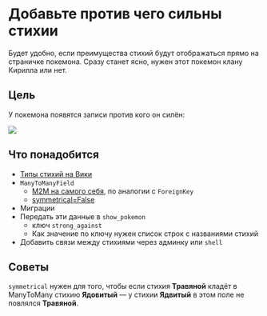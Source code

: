 # Добавьте против чего сильны стихии

Будет удобно, если преимущества стихий будут отображаться прямо на страничке покемона. Сразу станет ясно, нужен этот покемон клану Кирилла или нет.

## Цель

У покемона появятся записи против кого он силён:

![](https://dvmn.org/filer/canonical/1563883999/183/)

## Что понадобится

- [Типы стихий на Вики](https://pokemon.fandom.com/ru/wiki/%D0%A1%D1%82%D0%B8%D1%85%D0%B8%D0%B9%D0%BD%D1%8B%D0%B5_%D1%82%D0%B8%D0%BF%D1%8B)
- `ManyToManyField`
    - [M2M на самого себя](https://stackoverflow.com/questions/15285626/django-self-referential-foreign-key), по аналогии с `ForeignKey`
    - [symmetrical=False](https://docs.djangoproject.com/en/5.2/ref/models/fields/#django.db.models.ManyToManyField.symmetrical)
- Миграции
- Передать эти данные в `show_pokemon`
    - ключ `strong_against`
    - Как значение по ключу нужен список строк с названиями стихий
- Добавить связи между стихиями через админку или `shell`

## Советы

`symmetrical` нужен для того, чтобы если стихия **Травяной** кладёт в ManyToMany стихию **Ядовитый** — у стихии **Ядвитый** в этом поле не повлялся **Травяной**.
